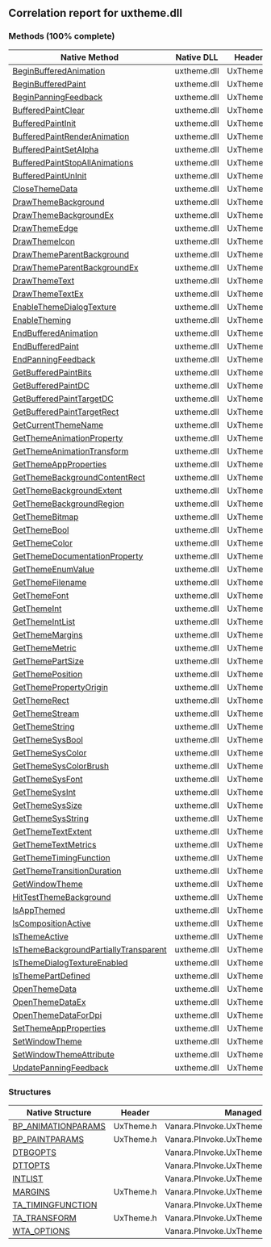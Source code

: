 ## Correlation report for uxtheme.dll
### Methods (100% complete)
Native Method | Native DLL | Header | Managed Method
---- | ---- | ---- | ----
[BeginBufferedAnimation](https://www.google.com/search?num=5&q=BeginBufferedAnimation+site%3Amsdn.microsoft.com) | uxtheme.dll | UxTheme.h | Vanara.PInvoke.UxTheme.BeginBufferedAnimation
[BeginBufferedPaint](https://www.google.com/search?num=5&q=BeginBufferedPaint+site%3Amsdn.microsoft.com) | uxtheme.dll | UxTheme.h | Vanara.PInvoke.UxTheme.BeginBufferedPaint
[BeginPanningFeedback](https://www.google.com/search?num=5&q=BeginPanningFeedback+site%3Amsdn.microsoft.com) | uxtheme.dll | UxTheme.h | Vanara.PInvoke.UxTheme.BeginPanningFeedback
[BufferedPaintClear](https://www.google.com/search?num=5&q=BufferedPaintClear+site%3Amsdn.microsoft.com) | uxtheme.dll | UxTheme.h | Vanara.PInvoke.UxTheme.BufferedPaintClear
[BufferedPaintInit](https://www.google.com/search?num=5&q=BufferedPaintInit+site%3Amsdn.microsoft.com) | uxtheme.dll | UxTheme.h | Vanara.PInvoke.UxTheme.BufferedPaintInit
[BufferedPaintRenderAnimation](https://www.google.com/search?num=5&q=BufferedPaintRenderAnimation+site%3Amsdn.microsoft.com) | uxtheme.dll | UxTheme.h | Vanara.PInvoke.UxTheme.BufferedPaintRenderAnimation
[BufferedPaintSetAlpha](https://www.google.com/search?num=5&q=BufferedPaintSetAlpha+site%3Amsdn.microsoft.com) | uxtheme.dll | UxTheme.h | Vanara.PInvoke.UxTheme.BufferedPaintSetAlpha
[BufferedPaintStopAllAnimations](https://www.google.com/search?num=5&q=BufferedPaintStopAllAnimations+site%3Amsdn.microsoft.com) | uxtheme.dll | UxTheme.h | Vanara.PInvoke.UxTheme.BufferedPaintStopAllAnimations
[BufferedPaintUnInit](https://www.google.com/search?num=5&q=BufferedPaintUnInit+site%3Amsdn.microsoft.com) | uxtheme.dll | UxTheme.h | Vanara.PInvoke.UxTheme.BufferedPaintUnInit
[CloseThemeData](https://www.google.com/search?num=5&q=CloseThemeData+site%3Amsdn.microsoft.com) | uxtheme.dll | UxTheme.h | Vanara.PInvoke.UxTheme.CloseThemeData
[DrawThemeBackground](https://www.google.com/search?num=5&q=DrawThemeBackground+site%3Amsdn.microsoft.com) | uxtheme.dll | UxTheme.h | Vanara.PInvoke.UxTheme.DrawThemeBackground
[DrawThemeBackgroundEx](https://www.google.com/search?num=5&q=DrawThemeBackgroundEx+site%3Amsdn.microsoft.com) | uxtheme.dll | UxTheme.h | Vanara.PInvoke.UxTheme.DrawThemeBackgroundEx
[DrawThemeEdge](https://www.google.com/search?num=5&q=DrawThemeEdge+site%3Amsdn.microsoft.com) | uxtheme.dll | UxTheme.h | Vanara.PInvoke.UxTheme.DrawThemeEdge
[DrawThemeIcon](https://www.google.com/search?num=5&q=DrawThemeIcon+site%3Amsdn.microsoft.com) | uxtheme.dll | UxTheme.h | Vanara.PInvoke.UxTheme.DrawThemeIcon
[DrawThemeParentBackground](https://www.google.com/search?num=5&q=DrawThemeParentBackground+site%3Amsdn.microsoft.com) | uxtheme.dll | UxTheme.h | Vanara.PInvoke.UxTheme.DrawThemeParentBackground
[DrawThemeParentBackgroundEx](https://www.google.com/search?num=5&q=DrawThemeParentBackgroundEx+site%3Amsdn.microsoft.com) | uxtheme.dll | UxTheme.h | Vanara.PInvoke.UxTheme.DrawThemeParentBackgroundEx
[DrawThemeText](https://www.google.com/search?num=5&q=DrawThemeText+site%3Amsdn.microsoft.com) | uxtheme.dll | UxTheme.h | Vanara.PInvoke.UxTheme.DrawThemeText
[DrawThemeTextEx](https://www.google.com/search?num=5&q=DrawThemeTextEx+site%3Amsdn.microsoft.com) | uxtheme.dll | UxTheme.h | Vanara.PInvoke.UxTheme.DrawThemeTextEx
[EnableThemeDialogTexture](https://www.google.com/search?num=5&q=EnableThemeDialogTexture+site%3Amsdn.microsoft.com) | uxtheme.dll | UxTheme.h | Vanara.PInvoke.UxTheme.EnableThemeDialogTexture
[EnableTheming](https://www.google.com/search?num=5&q=EnableTheming+site%3Amsdn.microsoft.com) | uxtheme.dll | UxTheme.h | Vanara.PInvoke.UxTheme.EnableTheming
[EndBufferedAnimation](https://www.google.com/search?num=5&q=EndBufferedAnimation+site%3Amsdn.microsoft.com) | uxtheme.dll | UxTheme.h | Vanara.PInvoke.UxTheme.EndBufferedAnimation
[EndBufferedPaint](https://www.google.com/search?num=5&q=EndBufferedPaint+site%3Amsdn.microsoft.com) | uxtheme.dll | UxTheme.h | Vanara.PInvoke.UxTheme.EndBufferedPaint
[EndPanningFeedback](https://www.google.com/search?num=5&q=EndPanningFeedback+site%3Amsdn.microsoft.com) | uxtheme.dll | UxTheme.h | Vanara.PInvoke.UxTheme.EndPanningFeedback
[GetBufferedPaintBits](https://www.google.com/search?num=5&q=GetBufferedPaintBits+site%3Amsdn.microsoft.com) | uxtheme.dll | UxTheme.h | Vanara.PInvoke.UxTheme.GetBufferedPaintBits
[GetBufferedPaintDC](https://www.google.com/search?num=5&q=GetBufferedPaintDC+site%3Amsdn.microsoft.com) | uxtheme.dll | UxTheme.h | Vanara.PInvoke.UxTheme.GetBufferedPaintDC
[GetBufferedPaintTargetDC](https://www.google.com/search?num=5&q=GetBufferedPaintTargetDC+site%3Amsdn.microsoft.com) | uxtheme.dll | UxTheme.h | Vanara.PInvoke.UxTheme.GetBufferedPaintTargetDC
[GetBufferedPaintTargetRect](https://www.google.com/search?num=5&q=GetBufferedPaintTargetRect+site%3Amsdn.microsoft.com) | uxtheme.dll | UxTheme.h | Vanara.PInvoke.UxTheme.GetBufferedPaintTargetRect
[GetCurrentThemeName](https://www.google.com/search?num=5&q=GetCurrentThemeName+site%3Amsdn.microsoft.com) | uxtheme.dll | UxTheme.h | Vanara.PInvoke.UxTheme.GetCurrentThemeName
[GetThemeAnimationProperty](https://www.google.com/search?num=5&q=GetThemeAnimationProperty+site%3Amsdn.microsoft.com) | uxtheme.dll | UxTheme.h | Vanara.PInvoke.UxTheme.GetThemeAnimationProperty
[GetThemeAnimationTransform](https://www.google.com/search?num=5&q=GetThemeAnimationTransform+site%3Amsdn.microsoft.com) | uxtheme.dll | UxTheme.h | Vanara.PInvoke.UxTheme.GetThemeAnimationTransform
[GetThemeAppProperties](https://www.google.com/search?num=5&q=GetThemeAppProperties+site%3Amsdn.microsoft.com) | uxtheme.dll | UxTheme.h | Vanara.PInvoke.UxTheme.GetThemeAppProperties
[GetThemeBackgroundContentRect](https://www.google.com/search?num=5&q=GetThemeBackgroundContentRect+site%3Amsdn.microsoft.com) | uxtheme.dll | UxTheme.h | Vanara.PInvoke.UxTheme.GetThemeBackgroundContentRect
[GetThemeBackgroundExtent](https://www.google.com/search?num=5&q=GetThemeBackgroundExtent+site%3Amsdn.microsoft.com) | uxtheme.dll | UxTheme.h | Vanara.PInvoke.UxTheme.GetThemeBackgroundExtent
[GetThemeBackgroundRegion](https://www.google.com/search?num=5&q=GetThemeBackgroundRegion+site%3Amsdn.microsoft.com) | uxtheme.dll | UxTheme.h | Vanara.PInvoke.UxTheme.GetThemeBackgroundRegion
[GetThemeBitmap](https://www.google.com/search?num=5&q=GetThemeBitmap+site%3Amsdn.microsoft.com) | uxtheme.dll | UxTheme.h | Vanara.PInvoke.UxTheme.GetThemeBitmap
[GetThemeBool](https://www.google.com/search?num=5&q=GetThemeBool+site%3Amsdn.microsoft.com) | uxtheme.dll | UxTheme.h | Vanara.PInvoke.UxTheme.GetThemeBool
[GetThemeColor](https://www.google.com/search?num=5&q=GetThemeColor+site%3Amsdn.microsoft.com) | uxtheme.dll | UxTheme.h | Vanara.PInvoke.UxTheme.GetThemeColor
[GetThemeDocumentationProperty](https://www.google.com/search?num=5&q=GetThemeDocumentationProperty+site%3Amsdn.microsoft.com) | uxtheme.dll | UxTheme.h | Vanara.PInvoke.UxTheme.GetThemeDocumentationProperty
[GetThemeEnumValue](https://www.google.com/search?num=5&q=GetThemeEnumValue+site%3Amsdn.microsoft.com) | uxtheme.dll | UxTheme.h | Vanara.PInvoke.UxTheme.GetThemeEnumValue
[GetThemeFilename](https://www.google.com/search?num=5&q=GetThemeFilename+site%3Amsdn.microsoft.com) | uxtheme.dll | UxTheme.h | Vanara.PInvoke.UxTheme.GetThemeFilename
[GetThemeFont](https://www.google.com/search?num=5&q=GetThemeFont+site%3Amsdn.microsoft.com) | uxtheme.dll | UxTheme.h | Vanara.PInvoke.UxTheme.GetThemeFont
[GetThemeInt](https://www.google.com/search?num=5&q=GetThemeInt+site%3Amsdn.microsoft.com) | uxtheme.dll | UxTheme.h | Vanara.PInvoke.UxTheme.GetThemeInt
[GetThemeIntList](https://www.google.com/search?num=5&q=GetThemeIntList+site%3Amsdn.microsoft.com) | uxtheme.dll | UxTheme.h | Vanara.PInvoke.UxTheme.GetThemeIntList
[GetThemeMargins](https://www.google.com/search?num=5&q=GetThemeMargins+site%3Amsdn.microsoft.com) | uxtheme.dll | UxTheme.h | Vanara.PInvoke.UxTheme.GetThemeMargins
[GetThemeMetric](https://www.google.com/search?num=5&q=GetThemeMetric+site%3Amsdn.microsoft.com) | uxtheme.dll | UxTheme.h | Vanara.PInvoke.UxTheme.GetThemeMetric
[GetThemePartSize](https://www.google.com/search?num=5&q=GetThemePartSize+site%3Amsdn.microsoft.com) | uxtheme.dll | UxTheme.h | Vanara.PInvoke.UxTheme.GetThemePartSize
[GetThemePosition](https://www.google.com/search?num=5&q=GetThemePosition+site%3Amsdn.microsoft.com) | uxtheme.dll | UxTheme.h | Vanara.PInvoke.UxTheme.GetThemePosition
[GetThemePropertyOrigin](https://www.google.com/search?num=5&q=GetThemePropertyOrigin+site%3Amsdn.microsoft.com) | uxtheme.dll | UxTheme.h | Vanara.PInvoke.UxTheme.GetThemePropertyOrigin
[GetThemeRect](https://www.google.com/search?num=5&q=GetThemeRect+site%3Amsdn.microsoft.com) | uxtheme.dll | UxTheme.h | Vanara.PInvoke.UxTheme.GetThemeRect
[GetThemeStream](https://www.google.com/search?num=5&q=GetThemeStream+site%3Amsdn.microsoft.com) | uxtheme.dll | UxTheme.h | Vanara.PInvoke.UxTheme.GetThemeStream
[GetThemeString](https://www.google.com/search?num=5&q=GetThemeString+site%3Amsdn.microsoft.com) | uxtheme.dll | UxTheme.h | Vanara.PInvoke.UxTheme.GetThemeString
[GetThemeSysBool](https://www.google.com/search?num=5&q=GetThemeSysBool+site%3Amsdn.microsoft.com) | uxtheme.dll | UxTheme.h | Vanara.PInvoke.UxTheme.GetThemeSysBool
[GetThemeSysColor](https://www.google.com/search?num=5&q=GetThemeSysColor+site%3Amsdn.microsoft.com) | uxtheme.dll | UxTheme.h | Vanara.PInvoke.UxTheme.GetThemeSysColor
[GetThemeSysColorBrush](https://www.google.com/search?num=5&q=GetThemeSysColorBrush+site%3Amsdn.microsoft.com) | uxtheme.dll | UxTheme.h | Vanara.PInvoke.UxTheme.GetThemeSysColorBrush
[GetThemeSysFont](https://www.google.com/search?num=5&q=GetThemeSysFont+site%3Amsdn.microsoft.com) | uxtheme.dll | UxTheme.h | Vanara.PInvoke.UxTheme.GetThemeSysFont
[GetThemeSysInt](https://www.google.com/search?num=5&q=GetThemeSysInt+site%3Amsdn.microsoft.com) | uxtheme.dll | UxTheme.h | Vanara.PInvoke.UxTheme.GetThemeSysInt
[GetThemeSysSize](https://www.google.com/search?num=5&q=GetThemeSysSize+site%3Amsdn.microsoft.com) | uxtheme.dll | UxTheme.h | Vanara.PInvoke.UxTheme.GetThemeSysSize
[GetThemeSysString](https://www.google.com/search?num=5&q=GetThemeSysString+site%3Amsdn.microsoft.com) | uxtheme.dll | UxTheme.h | Vanara.PInvoke.UxTheme.GetThemeSysString
[GetThemeTextExtent](https://www.google.com/search?num=5&q=GetThemeTextExtent+site%3Amsdn.microsoft.com) | uxtheme.dll | UxTheme.h | Vanara.PInvoke.UxTheme.GetThemeTextExtent
[GetThemeTextMetrics](https://www.google.com/search?num=5&q=GetThemeTextMetrics+site%3Amsdn.microsoft.com) | uxtheme.dll | UxTheme.h | Vanara.PInvoke.UxTheme.GetThemeTextMetrics
[GetThemeTimingFunction](https://www.google.com/search?num=5&q=GetThemeTimingFunction+site%3Amsdn.microsoft.com) | uxtheme.dll | UxTheme.h | Vanara.PInvoke.UxTheme.GetThemeTimingFunction
[GetThemeTransitionDuration](https://www.google.com/search?num=5&q=GetThemeTransitionDuration+site%3Amsdn.microsoft.com) | uxtheme.dll | UxTheme.h | Vanara.PInvoke.UxTheme.GetThemeTransitionDuration
[GetWindowTheme](https://www.google.com/search?num=5&q=GetWindowTheme+site%3Amsdn.microsoft.com) | uxtheme.dll | UxTheme.h | Vanara.PInvoke.UxTheme.GetWindowTheme
[HitTestThemeBackground](https://www.google.com/search?num=5&q=HitTestThemeBackground+site%3Amsdn.microsoft.com) | uxtheme.dll | UxTheme.h | Vanara.PInvoke.UxTheme.HitTestThemeBackground
[IsAppThemed](https://www.google.com/search?num=5&q=IsAppThemed+site%3Amsdn.microsoft.com) | uxtheme.dll | UxTheme.h | Vanara.PInvoke.UxTheme.IsAppThemed
[IsCompositionActive](https://www.google.com/search?num=5&q=IsCompositionActive+site%3Amsdn.microsoft.com) | uxtheme.dll | UxTheme.h | Vanara.PInvoke.UxTheme.IsCompositionActive
[IsThemeActive](https://www.google.com/search?num=5&q=IsThemeActive+site%3Amsdn.microsoft.com) | uxtheme.dll | UxTheme.h | Vanara.PInvoke.UxTheme.IsThemeActive
[IsThemeBackgroundPartiallyTransparent](https://www.google.com/search?num=5&q=IsThemeBackgroundPartiallyTransparent+site%3Amsdn.microsoft.com) | uxtheme.dll | UxTheme.h | Vanara.PInvoke.UxTheme.IsThemeBackgroundPartiallyTransparent
[IsThemeDialogTextureEnabled](https://www.google.com/search?num=5&q=IsThemeDialogTextureEnabled+site%3Amsdn.microsoft.com) | uxtheme.dll | UxTheme.h | Vanara.PInvoke.UxTheme.IsThemeDialogTextureEnabled
[IsThemePartDefined](https://www.google.com/search?num=5&q=IsThemePartDefined+site%3Amsdn.microsoft.com) | uxtheme.dll | UxTheme.h | Vanara.PInvoke.UxTheme.IsThemePartDefined
[OpenThemeData](https://www.google.com/search?num=5&q=OpenThemeData+site%3Amsdn.microsoft.com) | uxtheme.dll | UxTheme.h | Vanara.PInvoke.UxTheme.OpenThemeData
[OpenThemeDataEx](https://www.google.com/search?num=5&q=OpenThemeDataEx+site%3Amsdn.microsoft.com) | uxtheme.dll | UxTheme.h | Vanara.PInvoke.UxTheme.OpenThemeDataEx
[OpenThemeDataForDpi](https://www.google.com/search?num=5&q=OpenThemeDataForDpi+site%3Amsdn.microsoft.com) | uxtheme.dll | UxTheme.h | Vanara.PInvoke.UxTheme.OpenThemeDataForDpi
[SetThemeAppProperties](https://www.google.com/search?num=5&q=SetThemeAppProperties+site%3Amsdn.microsoft.com) | uxtheme.dll | UxTheme.h | Vanara.PInvoke.UxTheme.SetThemeAppProperties
[SetWindowTheme](https://www.google.com/search?num=5&q=SetWindowTheme+site%3Amsdn.microsoft.com) | uxtheme.dll | UxTheme.h | Vanara.PInvoke.UxTheme.SetWindowTheme
[SetWindowThemeAttribute](https://www.google.com/search?num=5&q=SetWindowThemeAttribute+site%3Amsdn.microsoft.com) | uxtheme.dll | UxTheme.h | Vanara.PInvoke.UxTheme.SetWindowThemeAttribute
[UpdatePanningFeedback](https://www.google.com/search?num=5&q=UpdatePanningFeedback+site%3Amsdn.microsoft.com) | uxtheme.dll | UxTheme.h | Vanara.PInvoke.UxTheme.UpdatePanningFeedback
### Structures
Native Structure | Header | Managed Structure
---- | ---- | ----
[BP_ANIMATIONPARAMS](https://www.google.com/search?num=5&q=BP_ANIMATIONPARAMS+site%3Amsdn.microsoft.com) | UxTheme.h | Vanara.PInvoke.UxTheme+BP_ANIMATIONPARAMS
[BP_PAINTPARAMS](https://www.google.com/search?num=5&q=BP_PAINTPARAMS+site%3Amsdn.microsoft.com) | UxTheme.h | Vanara.PInvoke.UxTheme+BP_PAINTPARAMS
[DTBGOPTS](https://www.google.com/search?num=5&q=DTBGOPTS+site%3Amsdn.microsoft.com) |  | Vanara.PInvoke.UxTheme+DTBGOPTS
[DTTOPTS](https://www.google.com/search?num=5&q=DTTOPTS+site%3Amsdn.microsoft.com) |  | Vanara.PInvoke.UxTheme+DTTOPTS
[INTLIST](https://www.google.com/search?num=5&q=INTLIST+site%3Amsdn.microsoft.com) |  | Vanara.PInvoke.UxTheme+INTLIST
[MARGINS](https://www.google.com/search?num=5&q=MARGINS+site%3Amsdn.microsoft.com) | UxTheme.h | Vanara.PInvoke.UxTheme+MARGINS
[TA_TIMINGFUNCTION](https://www.google.com/search?num=5&q=TA_TIMINGFUNCTION+site%3Amsdn.microsoft.com) |  | Vanara.PInvoke.UxTheme+TA_TIMINGFUNCTION
[TA_TRANSFORM](https://www.google.com/search?num=5&q=TA_TRANSFORM+site%3Amsdn.microsoft.com) | UxTheme.h | Vanara.PInvoke.UxTheme+TA_TRANSFORM
[WTA_OPTIONS](https://www.google.com/search?num=5&q=WTA_OPTIONS+site%3Amsdn.microsoft.com) |  | Vanara.PInvoke.UxTheme+WTA_OPTIONS
